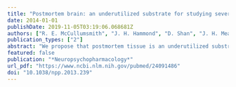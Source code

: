 ```yaml
---
title: "Postmortem brain: an underutilized substrate for studying severe mental illness"
date: 2014-01-01
publishDate: 2019-11-05T03:19:06.068681Z
authors: ["R. E. McCullumsmith", "J. H. Hammond", "D. Shan", "J. H. Meador-Woodruff"]
publication_types: ["2"]
abstract: "We propose that postmortem tissue is an underutilized substrate that may be used to translate genetic and/or preclinical studies, particularly for neuropsychiatric illnesses with complex etiologies. Postmortem brain tissues from subjects with schizophrenia have been extensively studied, and thus serve as a useful vehicle for illustrating the challenges associated with this biological substrate. Schizophrenia is likely caused by a combination of genetic risk and environmental factors that combine to create a disease phenotype that is typically not apparent until late adolescence. The complexity of this illness creates challenges for hypothesis testing aimed at understanding the pathophysiology of the illness, as postmortem brain tissues collected from individuals with schizophrenia reflect neuroplastic changes from a lifetime of severe mental illness, as well as treatment with antipsychotic medications. While there are significant challenges with studying postmortem brain, such as the postmortem interval, it confers a translational element that is difficult to recapitulate in animal models. On the other hand, data derived from animal models typically provide specific mechanistic and behavioral measures that cannot be generated using human subjects. Convergence of these two approaches has led to important insights for understanding molecular deficits and their causes in this illness. In this review, we discuss the problem of schizophrenia, review the common challenges related to postmortem studies, discuss the application of biochemical approaches to this substrate, and present examples of postmortem schizophrenia studies that illustrate the role of the postmortem approach for generating important new leads for understanding the pathophysiology of severe mental illness."
featured: false
publication: "*Neuropsychopharmacology*"
url_pdf: "https://www.ncbi.nlm.nih.gov/pubmed/24091486"
doi: "10.1038/npp.2013.239"
---
```


